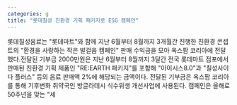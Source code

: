 ```yaml
---
categories: g
title: "롯데칠성 친환경 기획 패키지로 ESG 캠페인"
---
```

롯데칠성음료는 "롯데마트"와 함께 지난 6월부터 8월까지 3개월간 진행한 친환경 콘셉트의 "환경을 사랑하는 작은 발걸음 캠페인" 판매 수익금을 모아 옥스팜 코리아에 전달했다.전달된 기부금 2000만원은 지난 6월부터 8월까지 3달간 전국 롯데마트 점포에서 판매된 친환경 기획 제품인 "RE:EARTH 패키지"를 포함해 "아이시스8.0"과 "칠성사이다 플러스" 등의 음료 판매액 2%에 해당되는 금액이다. 전달된 기부금은 옥스팜 코리아를 통해 기후변화 취약국인 방글라데시 식수위생 개선사업에 사용된다. 캠페인은 올해로 50주년을 맞는 "세